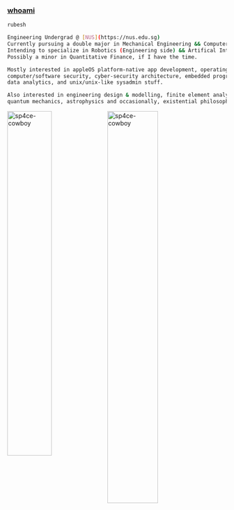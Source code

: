 ### [whoami](https://en.wikipedia.org/wiki/Whoami)

```sh
rubesh

Engineering Undergrad @ [NUS](https://nus.edu.sg)
Currently pursuing a double major in Mechanical Engineering && Computer Science.
Intending to specialize in Robotics (Engineering side) && Artifical Intelligence (Computing side).
Possibly a minor in Quantitative Finance, if I have the time.

Mostly interested in appleOS platform-native app development, operating systems engineering,
computer/software security, cyber-security architecture, embedded programming, machine learning,
data analytics, and unix/unix-like sysadmin stuff.

Also interested in engineering design & modelling, finite element analysis, computational fluid dynamics,
quantum mechanics, astrophysics and occasionally, existential philosophy and constitutional law.
```
<img align="left" width="45%" src="https://github-readme-stats.vercel.app/api?username=sp4ce-cowboy&show_icons=true&locale=en&theme=tokyonight" alt="sp4ce-cowboy" /> <img align="left" width="48%" src="https://github-readme-stats.vercel.app/api/top-langs?username=sp4ce-cowboy&show_icons=true&locale=en&theme=tokyonight&layout=compact" alt="sp4ce-cowboy" /> 



<!--
**sp4ce-cowboy/sp4ce-cowboy** is a ✨ _special_ ✨ repository because its `README.md` (this file) appears on your GitHub profile.

Here are some ideas to get you started:

- 🔭 I’m currently working on ...
- 🌱 I’m currently learning ...
- 👯 I’m looking to collaborate on ...
- 🤔 I’m looking for help with ...
- 💬 Ask me about ...
- 📫 How to reach me: ...
- 😄 Pronouns: ...
- ⚡ Fun fact: ...
-->
